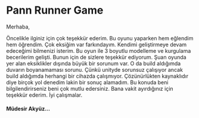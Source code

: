 # Pann Runner Game

Merhaba,

Öncelikle ilginiz için çok teşekkür ederim. Bu oyunu yaparken hem eğlendim hem öğrendim. Çok eksiğim var farkındayım. Kendimi geliştirmeye devam edeceğimi bilmenizi isterim. Bu oyun ile 3 boyutlu modelleme ve kurgulama becerilerim gelişti. Bunun için de sizlere teşekkür ediyorum. Şuan oyunda yer alan eksiklikler dışında büyük bir sorunum var. O da build aldığımda duvarın boyanamaması sorunu. Çünkü unityde sorunsuz çalışıyor ancak build aldığımda herhangi bir cihazda çalışmıyor. Çözünürlükten kaynaklıdır diye birçok yol denedim lakin bir sonuç alamadım. Bu konuda beni bilgilendirirseniz beni çok mutlu edersiniz. Bana vakit ayırdığınız için teşekkür ederim. İyi çalışmalar.

#### Müdesir Akyüz...
